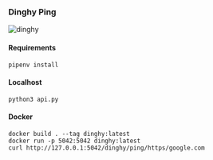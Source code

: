 ### Dinghy Ping

![dinghy](https://user-images.githubusercontent.com/538171/47242041-7d96d600-d3a2-11e8-8c55-a04e1249bc46.jpeg)

#### Requirements

```pipenv install```

#### Localhost

```python3 api.py```


#### Docker

```
docker build . --tag dinghy:latest
docker run -p 5042:5042 dinghy:latest
curl http://127.0.0.1:5042/dinghy/ping/https/google.com
```
